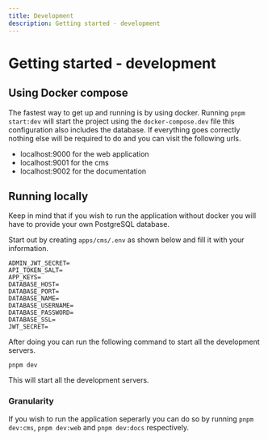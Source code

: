 ```yaml
---
title: Development
description: Getting started - development
---
```


# Getting started - development

## Using Docker compose

The fastest way to get up and running is by using docker. Running `pnpm start:dev` will start the project using the `docker-compose.dev` file this configuration also includes the database. If everything goes correctly nothing else will be required to do and you can visit the following urls.

- localhost:9000 for the web application
- localhost:9001 for the cms
- localhost:9002 for the documentation

## Running locally

Keep in mind that if you wish to run the application without docker you will have to provide your own PostgreSQL database.

Start out by creating `apps/cms/.env` as shown below and fill it with your information.

```shell
ADMIN_JWT_SECRET=
API_TOKEN_SALT=
APP_KEYS=
DATABASE_HOST=
DATABASE_PORT=
DATABASE_NAME=
DATABASE_USERNAME=
DATABASE_PASSWORD=
DATABASE_SSL=
JWT_SECRET=
```

After doing you can run the following command to start all the development servers.

```shell
pnpm dev
```

This will start all the development servers.

### Granularity

If you wish to run the application seperarly you can do so by running `pnpm dev:cms`, `pnpm dev:web` and `pnpm dev:docs` respectively.
